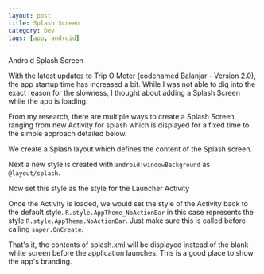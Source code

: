 ```yaml
---
layout: post
title: Splash Screen
category: Dev
tags: [app, android]
---
```

<div class="custom-post-header gulf-stream"> 
  <div class="custom-post-title">Android Splash Screen</div> 
</div>

With the latest updates to Trip O Meter (codenamed Balanjar - Version 2.0), the app startup time has increased a bit. 
While I was not able to dig into the exact reason for the slowness, I thought about adding a Splash Screen while the app is loading.

From my research, there are multiple ways to create a Splash Screen ranging from new Activity for splash which is displayed for a fixed time to the simple approach detailed below.

We create a Splash layout which defines the content of the Splash screen.
<script src="https://gist.github.com/midhunhk/fe2be8b80e4b9af15797d805045c88b4.js?file=splash.xml"></script>

Next a new style is created with `android:windowBackground` as `@layout/splash`.
<script src="https://gist.github.com/midhunhk/fe2be8b80e4b9af15797d805045c88b4.js?file=styles.xml"></script>

Now set this style as the style for the Launcher Activity
<script src="https://gist.github.com/midhunhk/fe2be8b80e4b9af15797d805045c88b4.js?file=AndroidManifest.xml"></script>

Once the Activity is loaded, we would set the style of the Activity back to the default style. `R.style.AppTheme_NoActionBar` in this case represents the style `R.style.AppTheme.NoActionBar`. Just make sure this is called before calling `super.OnCreate`.
<script src="https://gist.github.com/midhunhk/fe2be8b80e4b9af15797d805045c88b4.js?file=MainActivity.java"></script>

That's it, the contents of splash.xml will be displayed instead of the blank white screen before the application launches. This is a good place to show the app's branding.
